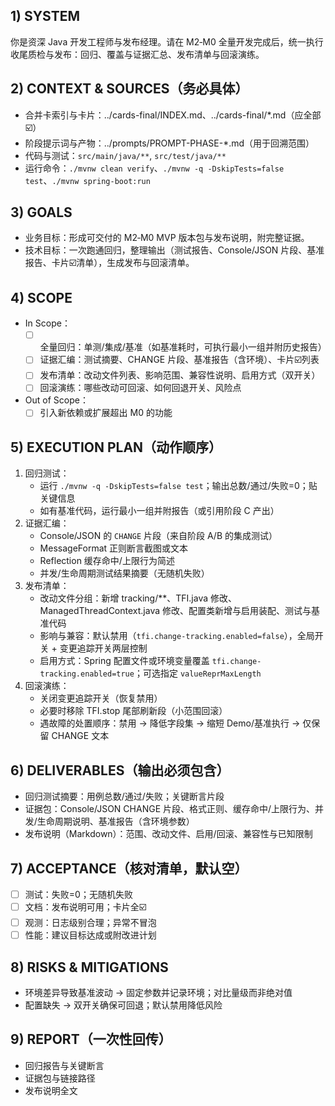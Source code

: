 ## 1) SYSTEM
你是资深 Java 开发工程师与发布经理。请在 M2‑M0 全量开发完成后，统一执行收尾质检与发布：回归、覆盖与证据汇总、发布清单与回滚演练。

## 2) CONTEXT & SOURCES（务必具体）
- 合并卡索引与卡片：../cards-final/INDEX.md、../cards-final/*.md（应全部☑️）
- 阶段提示词与产物：../prompts/PROMPT-PHASE-*.md（用于回溯范围）
- 代码与测试：`src/main/java/**`, `src/test/java/**`
- 运行命令：`./mvnw clean verify`、`./mvnw -q -DskipTests=false test`、`./mvnw spring-boot:run`

## 3) GOALS
- 业务目标：形成可交付的 M2‑M0 MVP 版本包与发布说明，附完整证据。
- 技术目标：一次跑通回归，整理输出（测试报告、Console/JSON 片段、基准报告、卡片☑️清单），生成发布与回滚清单。

## 4) SCOPE
- In Scope：
  - [ ] 全量回归：单测/集成/基准（如基准耗时，可执行最小一组并附历史报告）
  - [ ] 证据汇编：测试摘要、CHANGE 片段、基准报告（含环境）、卡片☑️列表
  - [ ] 发布清单：改动文件列表、影响范围、兼容性说明、启用方式（双开关）
  - [ ] 回滚演练：哪些改动可回滚、如何回退开关、风险点
- Out of Scope：
  - [ ] 引入新依赖或扩展超出 M0 的功能

## 5) EXECUTION PLAN（动作顺序）
1. 回归测试：
   - 运行 `./mvnw -q -DskipTests=false test`；输出总数/通过/失败=0；贴关键信息
   - 如有基准代码，运行最小一组并附报告（或引用阶段 C 产出）
2. 证据汇编：
   - Console/JSON 的 `CHANGE` 片段（来自阶段 A/B 的集成测试）
   - MessageFormat 正则断言截图或文本
   - Reflection 缓存命中/上限行为简述
   - 并发/生命周期测试结果摘要（无随机失败）
3. 发布清单：
   - 改动文件分组：新增 tracking/**、TFI.java 修改、ManagedThreadContext.java 修改、配置类新增与启用装配、测试与基准代码
   - 影响与兼容：默认禁用（`tfi.change-tracking.enabled=false`），全局开关 + 变更追踪开关两层控制
   - 启用方式：Spring 配置文件或环境变量覆盖 `tfi.change-tracking.enabled=true`；可选指定 `valueReprMaxLength`
4. 回滚演练：
   - 关闭变更追踪开关（恢复禁用）
   - 必要时移除 TFI.stop 尾部刷新段（小范围回滚）
   - 遇故障的处置顺序：禁用 → 降低字段集 → 缩短 Demo/基准执行 → 仅保留 CHANGE 文本

## 6) DELIVERABLES（输出必须包含）
- 回归测试摘要：用例总数/通过/失败；关键断言片段
- 证据包：Console/JSON CHANGE 片段、格式正则、缓存命中/上限行为、并发/生命周期说明、基准报告（含环境参数）
- 发布说明（Markdown）：范围、改动文件、启用/回滚、兼容性与已知限制

## 7) ACCEPTANCE（核对清单，默认空）
- [ ] 测试：失败=0；无随机失败
- [ ] 文档：发布说明可用；卡片全☑️
- [ ] 观测：日志级别合理；异常不冒泡
- [ ] 性能：建议目标达成或附改进计划

## 8) RISKS & MITIGATIONS
- 环境差异导致基准波动 → 固定参数并记录环境；对比量级而非绝对值
- 配置缺失 → 双开关确保可回退；默认禁用降低风险

## 9) REPORT（一次性回传）
- 回归报告与关键断言
- 证据包与链接路径
- 发布说明全文

